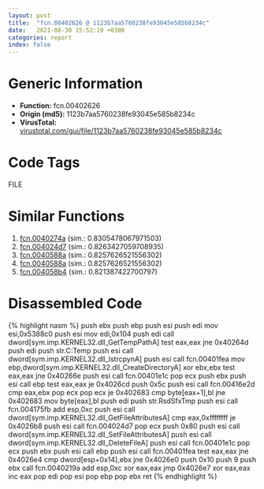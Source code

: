 ```yaml
---
layout: post
title:  "fcn.00402626 @ 1123b7aa5760238fe93045e585b8234c"
date:   2021-08-30 15:52:19 +0300
categories: report
index: false
---
```


# Generic Information
- **Function:** fcn.00402626
- **Origin (md5):** 1123b7aa5760238fe93045e585b8234c
- **VirusTotal:** [virustotal.com/gui/file/1123b7aa5760238fe93045e585b8234c][virustotal_ref]

# Code Tags
<span class="tag" id="FILE">FILE</span>


# Similar Functions

1. [fcn.0040274a][similar_1_ref] (sim.: 0.8305478067971503)
2. [fcn.004024d7][similar_2_ref] (sim.: 0.8263427059708935)
3. [fcn.0040588a][similar_3_ref] (sim.: 0.8257626521556302)
4. [fcn.0040588a][similar_4_ref] (sim.: 0.8257626521556302)
5. [fcn.004058b4][similar_5_ref] (sim.: 0.821387422700797)


# Disassembled Code

{% highlight nasm %}
push ebx
push ebp
push esi
push edi
mov esi,0x5388c0
push esi
mov edi,0x104
push edi
call dword[sym.imp.KERNEL32.dll_GetTempPathA]
test eax,eax
jne 0x40264d
push edi
push str.C:Temp
push esi
call dword[sym.imp.KERNEL32.dll_lstrcpynA]
push esi
call fcn.00401fea
mov ebp,dword[sym.imp.KERNEL32.dll_CreateDirectoryA]
xor ebx,ebx
test eax,eax
jne 0x40266e
push esi
call fcn.00401e1c
pop ecx
push ebx
push esi
call ebp
test eax,eax
je 0x4026cd
push 0x5c
push esi
call fcn.00416e2d
cmp eax,ebx
pop ecx
pop ecx
je 0x402683
cmp byte[eax+1],bl
jne 0x402683
mov byte[eax],bl
push edi
push str.RsdSfxTmp
push esi
call fcn.004175fb
add esp,0xc
push esi
call dword[sym.imp.KERNEL32.dll_GetFileAttributesA]
cmp eax,0xffffffff
je 0x4026b8
push esi
call fcn.004024d7
pop ecx
push 0x80
push esi
call dword[sym.imp.KERNEL32.dll_SetFileAttributesA]
push esi
call dword[sym.imp.KERNEL32.dll_DeleteFileA]
push esi
call fcn.00401e1c
pop ecx
push ebx
push esi
call ebp
push esi
call fcn.00401fea
test eax,eax
jne 0x4026e4
cmp dword[esp+0x14],ebx
jne 0x4026e0
push 0x10
push 9
push ebx
call fcn.0040219a
add esp,0xc
xor eax,eax
jmp 0x4026e7
xor eax,eax
inc eax
pop edi
pop esi
pop ebp
pop ebx
ret 
{% endhighlight %}


[similar_1_ref]: /report/fcn.0040274a@e38ba004520fa1a86a35b63e8d5843ef
[similar_2_ref]: /report/fcn.004024d7@1123b7aa5760238fe93045e585b8234c
[similar_3_ref]: /report/fcn.0040588a@0c82eefbb8a4714538e49f74fe0058a6
[similar_4_ref]: /report/fcn.0040588a@0492b35439afd002e2ab5e2e7b48854c
[similar_5_ref]: /report/fcn.004058b4@50dd9b171f3df06f8ac5a3a1a47f5721
[virustotal_ref]: https://www.virustotal.com/gui/file/1123b7aa5760238fe93045e585b8234c